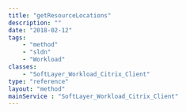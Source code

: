 ```yaml
---
title: "getResourceLocations"
description: ""
date: "2018-02-12"
tags:
    - "method"
    - "sldn"
    - "Workload"
classes:
    - "SoftLayer_Workload_Citrix_Client"
type: "reference"
layout: "method"
mainService : "SoftLayer_Workload_Citrix_Client"
---
```

